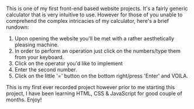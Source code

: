 This is one of my first front-end based website projects. It's a fairly generic calculator that is very intuitive to use. However for those of you unable to comprehend the complex intricacies of my calculator, here's a brief rundown:

  1. Upon opening the website you'll be met with a rather aesthetically pleasing machine.
  2. In order to perform an operation just click on the numbers/type them from your keyboard.
  3. Click on the operator you'd like to implement
  4. Enter the second number.
  5. Click on the little '=' button on the bottom right/press 'Enter' and VOILA.

This is my first ever recorded project however prior to me starting this project, I have been learning HTML, CSS & JavaScript for good couple of months. Enjoy!
